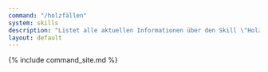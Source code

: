 ```yaml
---
command: "/holzfällen"
system: skills
description: "Listet alle aktuellen Informationen über den Skill \"Holzfällen\" auf."
layout: default
---
```

{% include command_site.md %}
